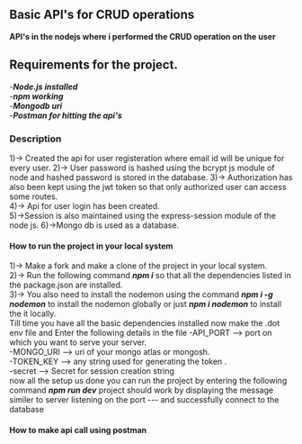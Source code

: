 ## Basic API's for CRUD operations
**API's in the nodejs where i performed the CRUD operation on the user**
## Requirements for the project. 
-***Node.js installed***  
-***npm working***  
-***Mongodb uri***  
-***Postman for hitting the api's***  
### Description
1)-> Created the api for user registeration where email id will be unique for every user. 
2)-> User password is hashed using the bcrypt js module of node and hashed password is stored in the database. 
3)-> Authorization has also been kept using the jwt token so that only authorized user can access some routes.  
4)-> Api for user login has been created.  
5)->Session is also maintained using the express-session module of the node js.
6)->Mongo db is used as a database.  
#### How to run the project in your local system  
1)-> Make a fork and make a clone of the project in your local system.  
2)-> Run the following command ***npm i*** so that all the dependencies listed in the package.json are installed.  
3)-> You also need to install the nodemon using the command ***npm i -g nodemon*** to install the nodemon globally or just ***npm i nodemon*** to install the it locally.  
Till time you have all the basic dependencies installed now make the .dot env file and Enter the following details in the file 
-API_PORT --> port on which you want to serve your server.  
-MONGO_URI --> uri of your mongo atlas or mongosh.  
-TOKEN_KEY --> any string used for generating the token .  
-secret --> Secret for session creation string  
now all the setup us done you can run the project by entering the following command   ***npm run dev*** project should work by displaying the message similer to server   listening on the port --- and successfully connect to the database 
#### How to make api call using postman  